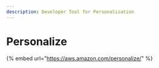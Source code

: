 ```yaml
---
description: Developer Tool for Personalization
---
```


# Personalize

{% embed url="https://aws.amazon.com/personalize/" %}



